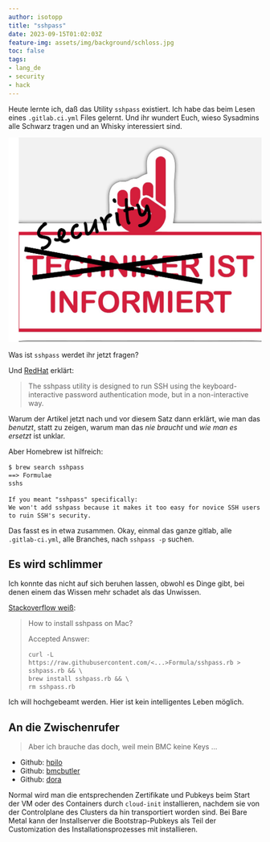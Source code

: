 ```yaml
---
author: isotopp
title: "sshpass"
date: 2023-09-15T01:02:03Z
feature-img: assets/img/background/schloss.jpg
toc: false
tags:
- lang_de
- security
- hack
---
```


Heute lernte ich, daß das Utility `sshpass` existiert.
Ich habe das beim Lesen eines `.gitlab.ci.yml` Files gelernt.
Und ihr wundert Euch, wieso Sysadmins alle Schwarz tragen und an Whisky interessiert sind.

![](/uploads/2023/09/sshpass-01.png)

Was ist `sshpass` werdet ihr jetzt fragen?

Und 
[RedHat](https://www.redhat.com/sysadmin/ssh-automation-sshpass)
erklärt:
> The sshpass utility is designed to run SSH using the keyboard-interactive password authentication mode, 
> but in a non-interactive way.

Warum der Artikel jetzt nach und vor diesem Satz dann erklärt,
wie man das *benutzt*, statt zu zeigen, warum man das *nie braucht* und *wie man es ersetzt* ist unklar.

Aber Homebrew ist hilfreich:

```console
$ brew search sshpass
==> Formulae
sshs

If you meant "sshpass" specifically:
We won't add sshpass because it makes it too easy for novice SSH users to ruin SSH's security.
```

Das fasst es in etwa zusammen.
Okay, einmal das ganze gitlab, alle `.gitlab-ci.yml`, alle Branches, nach `sshpass -p` suchen.

## Es wird schlimmer

Ich konnte das nicht auf sich beruhen lassen, obwohl es Dinge gibt, bei denen einem das Wissen mehr schadet als das Unwissen.

[Stackoverflow weiß](https://stackoverflow.com/questions/32255660/how-to-install-sshpass-on-mac):
> How to install sshpass on Mac?
> 
> Accepted Answer:
> ```
> curl -L https://raw.githubusercontent.com/<...>Formula/sshpass.rb > sshpass.rb && \
> brew install sshpass.rb && \
> rm sshpass.rb
> ```

Ich will hochgebeamt werden. Hier ist kein intelligentes Leben möglich.

## An die Zwischenrufer

> Aber ich brauche das doch, weil mein BMC keine Keys ...

- Github: [hpilo](https://github.com/seveas/python-hpilo)
- Github: [bmcbutler](https://github.com/bmc-toolbox/bmcbutler)
- Github: [dora](https://github.com/bmc-toolbox/dora)

Normal wird man die entsprechenden Zertifikate und Pubkeys beim Start der VM oder des Containers durch `cloud-init` installieren,
nachdem sie von der Controlplane des Clusters da hin transportiert worden sind.
Bei Bare Metal kann der Installserver die Bootstrap-Pubkeys als Teil der Customization des Installationsprozesses mit installieren.
